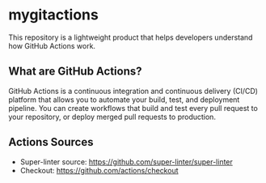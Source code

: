 # mygitactions
This repository is a lightweight product that helps developers understand how GitHub Actions work.

## What are GitHub Actions?
GitHub Actions is a continuous integration and continuous delivery (CI/CD) platform that allows you to automate your build, test, and deployment pipeline. You can create workflows that build and test every pull request to your repository, or deploy merged pull requests to production.

## Actions Sources
- Super-linter source: https://github.com/super-linter/super-linter
- Checkout: https://github.com/actions/checkout
